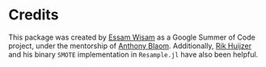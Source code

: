 # Credits
This package was created by [Essam Wisam](https://github.com/JuliaAI) as a Google Summer of Code project, under the mentorship of [Anthony Blaom](https://ablaom.github.io). Additionally, [Rik Huijzer](https://github.com/rikhuijzer) and his binary `SMOTE` implementation in `Resample.jl` have also been helpful.

